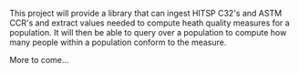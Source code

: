 This project will provide a library that can ingest HITSP C32's and ASTM CCR's and extract values needed to compute heath quality measures for a population. It will then be able to query over a population to compute how many people within a population conform to the measure.

More to come...
